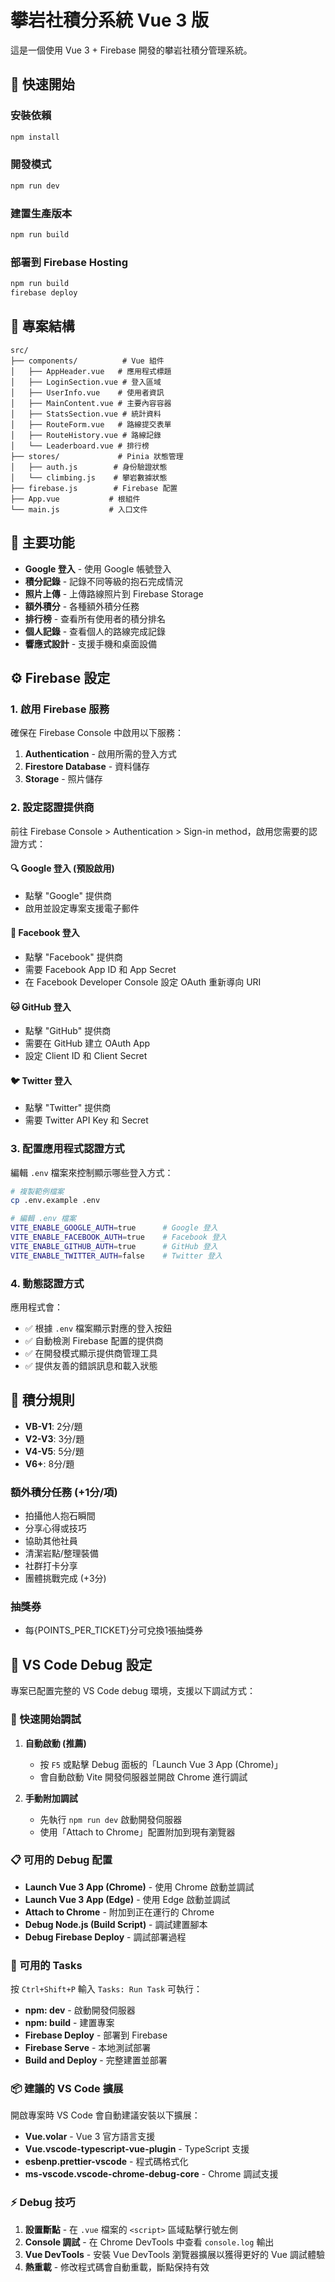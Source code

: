 # 攀岩社積分系統 Vue 3 版

這是一個使用 Vue 3 + Firebase 開發的攀岩社積分管理系統。

## 🚀 快速開始

### 安裝依賴
```bash
npm install
```

### 開發模式
```bash
npm run dev
```

### 建置生產版本
```bash
npm run build
```

### 部署到 Firebase Hosting
```bash
npm run build
firebase deploy
```

## 📁 專案結構

```
src/
├── components/          # Vue 組件
│   ├── AppHeader.vue   # 應用程式標題
│   ├── LoginSection.vue # 登入區域
│   ├── UserInfo.vue    # 使用者資訊
│   ├── MainContent.vue # 主要內容容器
│   ├── StatsSection.vue # 統計資料
│   ├── RouteForm.vue   # 路線提交表單
│   ├── RouteHistory.vue # 路線記錄
│   └── Leaderboard.vue # 排行榜
├── stores/             # Pinia 狀態管理
│   ├── auth.js        # 身份驗證狀態
│   └── climbing.js    # 攀岩數據狀態
├── firebase.js        # Firebase 配置
├── App.vue           # 根組件
└── main.js           # 入口文件
```

## 🔧 主要功能

- **Google 登入** - 使用 Google 帳號登入
- **積分記錄** - 記錄不同等級的抱石完成情況
- **照片上傳** - 上傳路線照片到 Firebase Storage
- **額外積分** - 各種額外積分任務
- **排行榜** - 查看所有使用者的積分排名
- **個人記錄** - 查看個人的路線完成記錄
- **響應式設計** - 支援手機和桌面設備

## ⚙️ Firebase 設定

### 1. 啟用 Firebase 服務

確保在 Firebase Console 中啟用以下服務：

1. **Authentication** - 啟用所需的登入方式
2. **Firestore Database** - 資料儲存
3. **Storage** - 照片儲存

### 2. 設定認證提供商

前往 Firebase Console > Authentication > Sign-in method，啟用您需要的認證方式：

#### 🔍 Google 登入 (預設啟用)
- 點擊 "Google" 提供商
- 啟用並設定專案支援電子郵件

#### 📘 Facebook 登入
- 點擊 "Facebook" 提供商  
- 需要 Facebook App ID 和 App Secret
- 在 Facebook Developer Console 設定 OAuth 重新導向 URI

#### 🐱 GitHub 登入
- 點擊 "GitHub" 提供商
- 需要在 GitHub 建立 OAuth App
- 設定 Client ID 和 Client Secret

#### 🐦 Twitter 登入  
- 點擊 "Twitter" 提供商
- 需要 Twitter API Key 和 Secret

### 3. 配置應用程式認證方式

編輯 `.env` 檔案來控制顯示哪些登入方式：

```bash
# 複製範例檔案
cp .env.example .env

# 編輯 .env 檔案
VITE_ENABLE_GOOGLE_AUTH=true      # Google 登入
VITE_ENABLE_FACEBOOK_AUTH=true    # Facebook 登入  
VITE_ENABLE_GITHUB_AUTH=true      # GitHub 登入
VITE_ENABLE_TWITTER_AUTH=false    # Twitter 登入
```

### 4. 動態認證方式

應用程式會：
- ✅ 根據 `.env` 檔案顯示對應的登入按鈕
- ✅ 自動檢測 Firebase 配置的提供商
- ✅ 在開發模式顯示提供商管理工具
- ✅ 提供友善的錯誤訊息和載入狀態

## 🎯 積分規則

- **VB-V1**: 2分/題
- **V2-V3**: 3分/題  
- **V4-V5**: 5分/題
- **V6+**: 8分/題

### 額外積分任務 (+1分/項)
- 拍攝他人抱石瞬間
- 分享心得或技巧
- 協助其他社員
- 清潔岩點/整理裝備
- 社群打卡分享
- 團體挑戰完成 (+3分)

### 抽獎券
- 每{POINTS_PER_TICKET}分可兌換1張抽獎券

## 🐛 VS Code Debug 設定

專案已配置完整的 VS Code debug 環境，支援以下調試方式：

### 🚀 快速開始調試

1. **自動啟動 (推薦)**
   - 按 `F5` 或點擊 Debug 面板的「Launch Vue 3 App (Chrome)」
   - 會自動啟動 Vite 開發伺服器並開啟 Chrome 進行調試

2. **手動附加調試**
   - 先執行 `npm run dev` 啟動開發伺服器
   - 使用「Attach to Chrome」配置附加到現有瀏覽器

### 📋 可用的 Debug 配置

- **Launch Vue 3 App (Chrome)** - 使用 Chrome 啟動並調試
- **Launch Vue 3 App (Edge)** - 使用 Edge 啟動並調試  
- **Attach to Chrome** - 附加到正在運行的 Chrome
- **Debug Node.js (Build Script)** - 調試建置腳本
- **Debug Firebase Deploy** - 調試部署過程

### 🔧 可用的 Tasks

按 `Ctrl+Shift+P` 輸入 `Tasks: Run Task` 可執行：

- **npm: dev** - 啟動開發伺服器
- **npm: build** - 建置專案
- **Firebase Deploy** - 部署到 Firebase
- **Firebase Serve** - 本地測試部署
- **Build and Deploy** - 完整建置並部署

### 📦 建議的 VS Code 擴展

開啟專案時 VS Code 會自動建議安裝以下擴展：

- **Vue.volar** - Vue 3 官方語言支援
- **Vue.vscode-typescript-vue-plugin** - TypeScript 支援
- **esbenp.prettier-vscode** - 程式碼格式化
- **ms-vscode.vscode-chrome-debug-core** - Chrome 調試支援

### ⚡ Debug 技巧

1. **設置斷點** - 在 `.vue` 檔案的 `<script>` 區域點擊行號左側
2. **Console 調試** - 在 Chrome DevTools 中查看 `console.log` 輸出
3. **Vue DevTools** - 安裝 Vue DevTools 瀏覽器擴展以獲得更好的 Vue 調試體驗
4. **熱重載** - 修改程式碼會自動重載，斷點保持有效